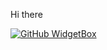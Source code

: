 Hi there

[![GitHub WidgetBox](https://github-widgetbox.vercel.app/api/profile?username=Sutthi-b&data=followers,repositories,stars,commits)](https://github.com/Jurredr/github-widgetbox)

